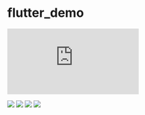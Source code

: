 # flutter_demo

![Flutter Widget](https://github.com/nikan0925/flutter_demo/blob/master/Flutter_widget.md)

![](https://github.com/nikan0925/flutter_demo/blob/master/image/screnshot1.png)
![](https://github.com/nikan0925/flutter_demo/blob/master/image/screnshot2.png)
![](https://github.com/nikan0925/flutter_demo/blob/master/image/screnshot3.png)
![](https://github.com/nikan0925/flutter_demo/blob/master/image/screnshot4.png)


